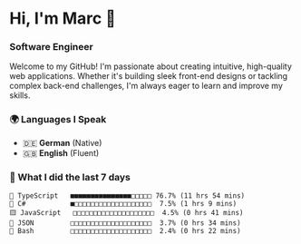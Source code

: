# Hi, I'm Marc 👋 
### Software Engineer

Welcome to my GitHub! I'm passionate about creating intuitive, high-quality web applications. Whether it's building sleek front-end designs or tackling complex back-end challenges, I'm always eager to learn and improve my skills.  

### 🌍 Languages I Speak  
- 🇩🇪 **German** (Native)  
- 🇬🇧 **English** (Fluent)

### 🤯 What I did the last 7 days

```
🔷 TypeScript   ■■■■■■■■■■■■■■■□□□□□ 76.7% (11 hrs 54 mins)
🔷 C#           ■□□□□□□□□□□□□□□□□□□□  7.5% (1 hrs 9 mins)
🟨 JavaScript   □□□□□□□□□□□□□□□□□□□□  4.5% (0 hrs 41 mins)
📄 JSON         □□□□□□□□□□□□□□□□□□□□  3.7% (0 hrs 34 mins)
📄 Bash         □□□□□□□□□□□□□□□□□□□□  2.4% (0 hrs 22 mins)
```